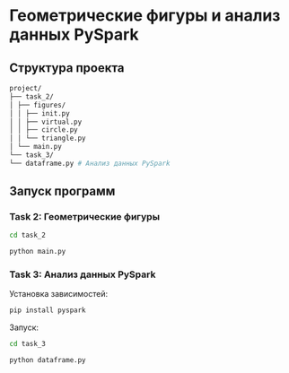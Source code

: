 # Геометрические фигуры и анализ данных PySpark

## Структура проекта
```bash
project/
├── task_2/
│ ├── figures/
│ │ ├── init.py
│ │ ├── virtual.py 
│ │ ├── circle.py 
│ │ └── triangle.py 
│ └── main.py 
└── task_3/
└── dataframe.py # Анализ данных PySpark
```

## Запуск программ

### Task 2: Геометрические фигуры

```bash
cd task_2

python main.py
```
### Task 3: Анализ данных PySpark

Установка зависимостей:

```bash
pip install pyspark
```

Запуск:

```bash
cd task_3

python dataframe.py
```

